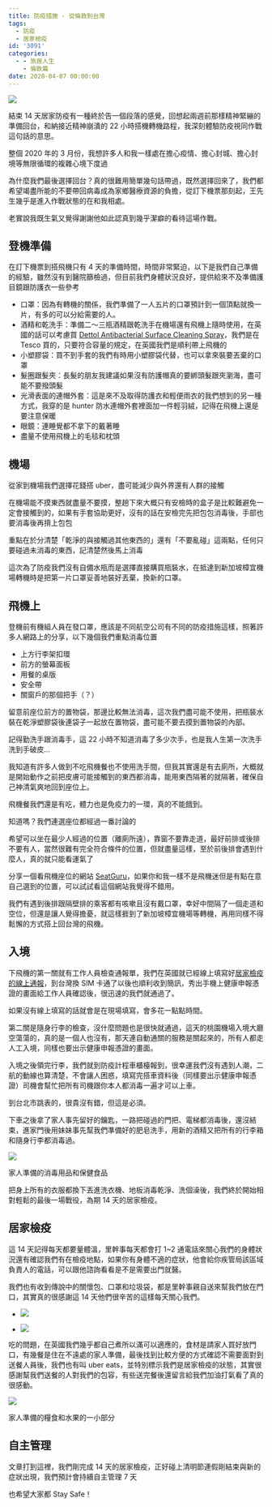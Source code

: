 ```yaml
---
title: 防疫措施 - 從倫敦到台灣
tags:
  - 防疫
  - 居家檢疫
id: '3091'
categories:
  - - 旅居人生
    - 倫敦篇
date: 2020-04-07 00:00:00
---
```


![](https://itsninayeh.files.wordpress.com/2020/04/40ninayeh.life_.png?w=560)

結束 14 天居家防疫有一種終於告一個段落的感覺，回想起兩週前那樣精神緊繃的準備回台，和納接近精神崩潰的 22 小時搭機轉機路程，我深刻體驗防疫視同作戰這句話的意思。
<!-- more -->
整個 2020 年的 3 月份，我想許多人和我一樣處在擔心疫情、擔心封城、擔心封境等無限循環的複雜心境下度過

為什麼我們最後選擇回台？真的很難用簡單幾句話帶過，既然選擇回來了，我們都希望竭盡所能的不要帶回病毒成為家鄉醫療資源的負擔，從訂下機票那刻起，王先生幾乎是進入作戰狀態的在和我相處。

老實說我既生氣又覺得謝謝他如此認真到幾乎潔癖的看待這場作戰。

## 登機準備

在訂下機票到搭飛機只有 4 天的準備時間，時間非常緊迫，以下是我們自己準備的經驗，雖然沒有到醫院篩檢過，但目前我們身體狀況良好，提供給來不及準備護目鏡跟防護衣一些參考

*   口罩：因為有轉機的關係，我們準備了一人五片的口罩預計到一個頂點就換一片，有多的可以分給需要的人。
*   酒精和乾洗手：準備二～三瓶酒精跟乾洗手在機場還有飛機上隨時使用，在英國的話可以考慮買 [Dettol Antibacterial Surface Cleaning Spray](https://www.amazon.co.uk/Dettol-Antibacterial-Surface-Cleaning-Spray/dp/B013XBN4X2)，我們是在 Tesco 買的，只要符合容量的規定，在英國我們是順利帶上飛機的
*   小塑膠袋：買不到手套的我們有時用小塑膠袋代替，也可以拿來裝要丟棄的口罩
*   髮圈跟髮夾：長髮的朋友我建議如果沒有防護帽真的要綁頭髮跟夾瀏海，盡可能不要撥頭髮
*   光滑表面的連帽外套：這是來不及取得防護衣和輕便雨衣的我們想到的另一種方式，我穿的是 hunter 防水連帽外套裡面加一件輕羽絨，記得在飛機上還是要注意保暖
*   眼鏡：連睡覺都不拿下的戴著睡
*   盡量不使用飛機上的毛毯和枕頭

## 機場

從家到機場我們選擇花錢搭 uber，盡可能減少與外界還有人群的接觸

在機場能不摸東西就盡量不要摸，整趟下來大概只有安檢時的盒子是比較難避免一定會接觸到的，如果有手套協助更好，沒有的話在安檢完先把包包消毒後，手部也要消毒後再揹上包包

重點在於分清楚「乾淨的與接觸過其他東西的」還有「不要亂碰」這兩點，任何只要碰過未消毒的東西，記清楚然後馬上消毒

這次為了防疫我們沒有自備水瓶而是選擇直接購買瓶裝水，在抵達到新加坡樟宜機場轉機時是把第一片口罩妥善地裝好丟棄，換新的口罩。

## 飛機上

登機前有機組人員在發口罩，應該是不同航空公司有不同的防疫措施這樣，照著許多人網路上的分享，以下幾個我們重點消毒位置

*   上方行李架扣環
*   前方的螢幕面板
*   用餐的桌版
*   安全帶
*   關窗戶的那個把手（？）

留意前座位前方的置物袋，那邊比較無法消毒，這次我們盡可能不使用，把瓶裝水裝在乾淨塑膠袋後連袋子一起放在置物袋，盡可能不要去摸到置物袋的內部。

記得勤洗手跟消毒手，這 22 小時不知道消毒了多少次手，也是我人生第一次洗手洗到手破皮...

我知道有許多人做到不吃飛機餐也不使用洗手間，但我其實還是有去廁所，大概就是開始動作之前把皮膚可能接觸到的東西都消毒，能用東西隔著的就隔著，確保自己神清氣爽地回到座位上。

飛機餐我們還是有吃，體力也是免疫力的一環，真的不能餓到。

知道嗎？我們連選座位都經過一番討論的

希望可以坐在最少人經過的位置（離廁所遠），靠窗不要靠走道，最好前排或後排不要有人，當然很難有完全符合條件的位置，但就盡量這樣，至於前後排會遇到什麼人，真的就只能看運氣了

分享一個看飛機座位的網站 [SeatGuru](https://www.seatguru.com/)，如果你和我一樣不是飛機迷但是有點在意自己選到的位置，可以試試看這個網站我覺得不錯用。

我們有遇到後排跟隔壁排的乘客都有咳嗽且沒有戴口罩，幸好中間隔了一個走道和空位，但還是讓人覺得擔憂，就這樣捱到了新加坡樟宜機場等轉機，再用同樣不得鬆懈的方式搭上回台灣的飛機。

## 入境

下飛機的第一關就有工作人員檢查通報單，我們在英國就已經線上填寫好[居家檢疫的線上通報](https://hdhq.mohw.gov.tw/)，到台灣換 SIM 卡通了以後也順利收到簡訊，秀出手機上健康申報憑證的畫面給工作人員確認後，很迅速的我們就通過了。

如果沒有線上填寫的話就會是在現場填寫，會多花一點點時間。

第二關是隨身行李的檢查，沒什麼問題也是很快就通過，這天的桃園機場入境大廳空蕩蕩的，真的是一個人也沒有，那天連自動通關的服務是關起來的，所有人都走人工入境，同樣也要出示健康申報憑證的畫面。

入境之後領完行李，我們就到防疫計程車櫃檯報到，很幸運我們沒有遇到人潮，二航的動線也算清楚，不會讓人困惑，填寫完搭車資料後（同樣要出示健康申報憑證）司機會幫忙把所有司機跟你本人都消毒一遍才可以上車。

到台北市跳表的，很貴沒有錯，但這是必須。

下車之後拿了家人事先留好的鑰匙，一路把碰過的門把、電梯都消毒後，還沒結束，進家門後用妹妹事先幫我們準備好的肥皂洗手，用新的酒精又把所有的行李箱和隨身行李都消毒過。

![](https://itsninayeh.files.wordpress.com/2020/04/2c0c1cc8-2f54-4a73-b647-a37bf58f7207.jpeg?w=300)

家人準備的消毒用品和保健食品

把身上所有的衣服都換下丟進洗衣機、地板消毒乾淨、洗個澡後，我們終於開始相對輕鬆的最後一場戰役，為期 14 天的居家檢疫。

## 居家檢疫

這 14 天記得每天都要量體溫，里幹事每天都會打 1~2 通電話來關心我們的身體狀況還有確認我們有在檢疫地點，如果你有身體不適的症狀，他會給你疾管局該區域負責人的電話，可以跟他諮詢看看是不是需要出門就醫。

我們也有收到傳說中的關懷包、口罩和垃圾袋，都是里幹事親自送來幫我們放在門口，其實真的很感謝這 14 天他們很辛苦的這樣每天關心我們。

*   ![](https://itsninayeh.files.wordpress.com/2020/04/e8cd4736-fc4c-4802-8db3-4c71d367b07f-1.jpeg?w=1024)
    
*   ![](https://itsninayeh.files.wordpress.com/2020/04/78398a97-0fcc-4858-bad7-89005b78e1ae.jpeg?w=809)
    

吃的問題，在英國我們幾乎都自己煮所以滿可以適應的，食材是請家人買好放門口，有幾餐是住在不遠處的家人準備，最後找到比較方便的方式確認不需要面對到送餐人員後，我們也有叫 uber eats，並特別標示我們是居家檢疫的狀態，其實很感謝幫我們送餐的人對我們的包容，有些送完餐後還留言給我們加油打氣看了真的很感動。

![](https://itsninayeh.files.wordpress.com/2020/04/f9540f3a-0d1f-4de6-928f-f9ca15fae85c.jpeg?w=300)

家人準備的糧食和水果的一小部分

## 自主管理

文章打到這裡，我們剛完成 14 天的居家檢疫，正好碰上清明節連假剛結束與新的症狀出現，我們預計會持續自主管理 7 天

也希望大家都 Stay Safe！